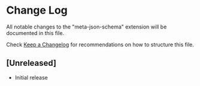 # Change Log

All notable changes to the "meta-json-schema" extension will be documented in this file.

Check [Keep a Changelog](http://keepachangelog.com/) for recommendations on how to structure this file.

## [Unreleased]

- Initial release